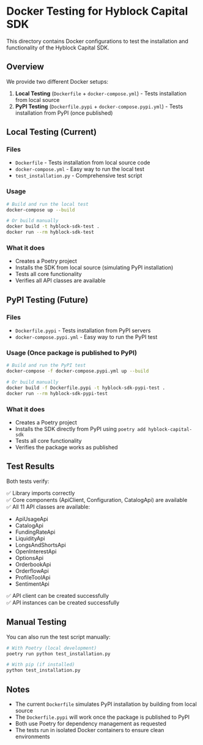 # Docker Testing for Hyblock Capital SDK

This directory contains Docker configurations to test the installation and functionality of the Hyblock Capital SDK.

## Overview

We provide two different Docker setups:

1. **Local Testing** (`Dockerfile` + `docker-compose.yml`) - Tests installation from local source
2. **PyPI Testing** (`Dockerfile.pypi` + `docker-compose.pypi.yml`) - Tests installation from PyPI (once published)

## Local Testing (Current)

### Files
- `Dockerfile` - Tests installation from local source code
- `docker-compose.yml` - Easy way to run the local test
- `test_installation.py` - Comprehensive test script

### Usage

```bash
# Build and run the local test
docker-compose up --build

# Or build manually
docker build -t hyblock-sdk-test .
docker run --rm hyblock-sdk-test
```

### What it does
- Creates a Poetry project
- Installs the SDK from local source (simulating PyPI installation)
- Tests all core functionality
- Verifies all API classes are available

## PyPI Testing (Future)

### Files
- `Dockerfile.pypi` - Tests installation from PyPI servers
- `docker-compose.pypi.yml` - Easy way to run the PyPI test

### Usage (Once package is published to PyPI)

```bash
# Build and run the PyPI test
docker-compose -f docker-compose.pypi.yml up --build

# Or build manually
docker build -f Dockerfile.pypi -t hyblock-sdk-pypi-test .
docker run --rm hyblock-sdk-pypi-test
```

### What it does
- Creates a Poetry project
- Installs the SDK directly from PyPI using `poetry add hyblock-capital-sdk`
- Tests all core functionality
- Verifies the package works as published

## Test Results

Both tests verify:

✅ Library imports correctly  
✅ Core components (ApiClient, Configuration, CatalogApi) are available  
✅ All 11 API classes are available:
- ApiUsageApi
- CatalogApi
- FundingRateApi
- LiquidityApi
- LongsAndShortsApi
- OpenInterestApi
- OptionsApi
- OrderbookApi
- OrderflowApi
- ProfileToolApi
- SentimentApi

✅ API client can be created successfully  
✅ API instances can be created successfully  

## Manual Testing

You can also run the test script manually:

```bash
# With Poetry (local development)
poetry run python test_installation.py

# With pip (if installed)
python test_installation.py
```

## Notes

- The current `Dockerfile` simulates PyPI installation by building from local source
- The `Dockerfile.pypi` will work once the package is published to PyPI
- Both use Poetry for dependency management as requested
- The tests run in isolated Docker containers to ensure clean environments
